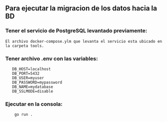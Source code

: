 ## Para ejecutar la migracion de los datos hacia la BD

### Tener el servicio de PostgreSQL levantado previamente:

```
El archivo docker-compose.ylm que levanta el servicio esta ubicado en la carpeta tools.
```

### Tener archivo .env con las variables:

```plaintext
   DB_HOST=localhost
   DB_PORT=5432
   DB_USER=myuser
   DB_PASSWORD=mypassword
   DB_NAME=mydatabase
   DB_SSLMODE=disable
```

### Ejecutar en la consola:

```bash
    go run .
```
